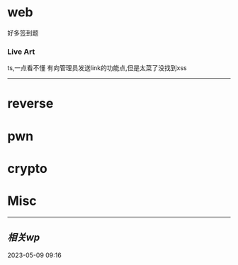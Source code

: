 
# web
好多签到题
### Live Art
ts,一点看不懂
有向管理员发送link的功能点,但是太菜了没找到xss

---


# reverse

# pwn

# crypto

# Misc


---
## *相关wp*




2023-05-09   09:16